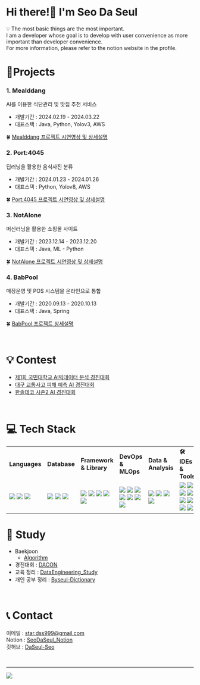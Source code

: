 <h1 align="left">Hi there!👋 I'm Seo Da Seul</h1>
💡 The most basic things are the most important. </br>
I am a developer whose goal is to develop with user convenience as more important than developer convenience.</br>
For more information, please refer to the notion website in the profile.

</br>

# 📝Projects
### 1. Mealddang
AI를 이용한 식단관리 및 맛집 추천 서비스
- 개발기간 : 2024.02.19 - 2024.03.22
- 대표스택 : Java, Python, Yolov3, AWS

🍀 [Mealddang 프로젝트 시연영상 및 상세설명](https://github.com/DaSeul-Seo/Mealddang)

### 2. Port:4045
딥러닝을 활용한 음식사진 분류
- 개발기간 : 2024.01.23 - 2024.01.26
- 대표스택 : Python, Yolov8, AWS

🍀 [Port:4045 프로젝트 시연영상 및 상세설명](https://github.com/DaSeul-Seo/Port4045/tree/main)

### 3. NotAlone
머신러닝을 활용한 쇼핑몰 사이트
- 개발기간 : 2023.12.14 - 2023.12.20
- 대표스택 : Java, ML - Python

🍀 [NotAlone 프로젝트 시연영상 및 상세설명](https://github.com/DaSeul-Seo/NotAlone)

### 4. BabPool
매장운영 및 POS 시스템을 온라인으로 통합
- 개발기간 : 2020.09.13 - 2020.10.13
- 대표스택 : Java, Spring

🍀 [BabPool 프로젝트 상세설명](https://github.com/DaSeul-Seo/Project)

</br>

# 💡 Contest
- [제1회 국민대학교 AI빅데이터 분석 경진대회](https://github.com/DaSeul-Seo/Competition/tree/main/%EC%A0%9C1%ED%9A%8C%20%EA%B5%AD%EB%AF%BC%EB%8C%80%ED%95%99%EA%B5%90%20AI%EB%B9%85%EB%8D%B0%EC%9D%B4%ED%84%B0%20%EB%B6%84%EC%84%9D%20%EA%B2%BD%EC%A7%84%EB%8C%80%ED%9A%8C)
- [대구 교통사고 피해 예측 AI 경진대회](https://github.com/DaSeul-Seo/Competition/tree/main/%EB%8C%80%EA%B5%AC%20%EA%B5%90%ED%86%B5%EC%82%AC%EA%B3%A0%20%ED%94%BC%ED%95%B4%20%EC%98%88%EC%B8%A1%20AI%20%EA%B2%BD%EC%A7%84%EB%8C%80%ED%9A%8C)
- [한솔데코 시즌2 AI 경진대회](https://github.com/DaSeul-Seo/Contest/tree/main/%ED%95%9C%EC%86%94%EB%8D%B0%EC%BD%94%20%EC%8B%9C%EC%A6%8C2%20AI%20%EA%B2%BD%EC%A7%84%EB%8C%80%ED%9A%8C)

</br>

# 💻 Tech Stack
<table>
  <tbody>
    <tr>
      <td>
        <b>Languages</b>
      </td>
      <td>
        <b>Database</b>
      </td>
      <td>
        <b>Framework & Library</b>
      </td>
      <td>
        <b>DevOps & MLOps</b>
      </td>
      <td>
        <b>Data & Analysis</b>
      </td>
      <td>
        <b>🛠️IDEs & Tools</b>
      </td>
    </tr>
    <tr>
      <td>
        <img src="https://img.shields.io/badge/csharp-512BD4?style=flat-square&logo=csharp&logoColor=white"/>
        <img src="https://img.shields.io/badge/java-437291.svg?style=flat-square&logo=openjdk&logoColor=white"/>
        <img src="https://img.shields.io/badge/python-3670A0?style=flat-square&logo=python&logoColor=ffdd54"/>
      </td>
      <td>
        <img src="https://img.shields.io/badge/mariadb-003545.svg?style=flat-square&logo=mariadb&logoColor=white"/>
        <img src="https://img.shields.io/badge/MySQL-4479A1.svg?style=flat-square&logo=MySQL&logoColor=white"/>
        <img src="https://img.shields.io/badge/Oracle-F80000.svg?style=flat-square&logo=springboot&logoColor=white"/>
      </td>
      <td>
        <img src="https://img.shields.io/badge/springboot-6DB33F.svg?style=flat-square&logo=springboot&logoColor=white"/>
        <img src="https://img.shields.io/badge/apachemaven-C71A36.svg?style=flat-square&logo=apachemaven&logoColor=white"/>
        <img src="https://img.shields.io/badge/gradle-02303A.svg?style=flat-square&logo=gradle&logoColor=white"/>
        <img src="https://img.shields.io/badge/django-092E20.svg?style=flat-square&logo=django&logoColor=white"/>
        <img src="https://img.shields.io/badge/opencv-5C3EE8.svg?style=flat-square&logo=opencv&logoColor=white"/>
      </td>
      <td>
        <img src="https://img.shields.io/badge/redhat-EE0000.svg?style=flat-square&logo=redhat&logoColor=white"/>
        <img src="https://img.shields.io/badge/ubuntu-E95420.svg?style=flat-square&logo=ubuntu&logoColor=white"/>
        <img src="https://img.shields.io/badge/docker-%230db7ed.svg?style=flat-square&logo=docker&logoColor=white"/>
        <img src="https://img.shields.io/badge/apachetomcat-F8DC75.svg?style=flat-square&logo=apachetomcat&logoColor=white"/>
        <img src="https://img.shields.io/badge/amazonaws-232F3E.svg?style=flat-square&logo=amazon-aws&logoColor=white"/>
        <img src="https://img.shields.io/badge/git-F05032.svg?style=flat-square&logo=git&logoColor=white"/>
        <img src="https://img.shields.io/badge/github-181717.svg?style=flat-square&logo=github&logoColor=white"/>
      </td>
      <td>
        <img src="https://img.shields.io/badge/pandas-150458.svg?style=flat-square&logo=opencv&logoColor=white"/>
        <img src="https://img.shields.io/badge/apachehadoop-66CCFF.svg?style=flat-square&logo=apachehadoop&logoColor=white"/>
        <img src="https://img.shields.io/badge/apachehive-FDEE21.svg?style=flat-square&logo=apachehive&logoColor=white"/>
        <img src="https://img.shields.io/badge/apachespark-E25A1C.svg?style=flat-square&logo=apachespark&logoColor=white"/>
      </td>
      <td>
        <img src="https://img.shields.io/badge/visualstudio-5C2D91?style=flat-square&logo=visualstudio&logoColor=white"/>
        <img src="https://img.shields.io/badge/visualstudiocode-007ACC?style=flat-square&logo=visualstudiocode&logoColor=white"/>
        <img src="https://img.shields.io/badge/eclipseide-2C2255?style=flat-square&logo=eclipseide&logoColor=white"/>
        <img src="https://img.shields.io/badge/microsoftsqlserver-CC2927?style=flat-square&logo=microsoftsqlserver&logoColor=white"/>
        <img src="https://img.shields.io/badge/dbeaver-382923?style=flat-square&logo=dbeaver&logoColor=white"/>
        <img src="https://img.shields.io/badge/postman-FF6C37?style=flat-square&logo=postman&logoColor=white"/>
        <img src="https://img.shields.io/badge/swagger-85EA2D?style=flat-square&logo=swagger&logoColor=white"/>
        <img src="https://img.shields.io/badge/jupyter-F37626?style=flat-square&logo=jupyter&logoColor=white"/>
      </td>
    </tr>
  </tbody>
</table>

# 📖 Study
- Baekjoon
  - [Algorithm](https://github.com/DaSeul-Seo/Algorithm)<br/>
- 경진대회 : [DACON](https://dacon.io/myprofile/488742/home)<br/>
- 교육 정리 : [DataEngineering_Study](https://github.com/DaSeul-Seo/DataEngineering_Study)<br/>
- 개인 공부 정리 : [Byseul-Dictionary](https://github.com/DaSeul-Seo/Byseul-Dictionary)<br/>

</br>

# 📞 Contact
이메일 : star.dss999@gmail.com </br>
Notion : [SeoDaSeul_Notion](https://seodaseul.notion.site/Seo-Da-Seul-53b2f1beffa04c448d59a76567d70c36?pvs=4) </br>
깃허브 : [DaSeul-Seo](https://github.com/DaSeul-Seo)

</br>


<!-- #### Languages
![C#](https://img.shields.io/badge/csharp-512BD4?style=flat-square&logo=csharp&logoColor=white)
![Java](https://img.shields.io/badge/java-437291.svg?style=flat-square&logo=openjdk&logoColor=white)
![Python](https://img.shields.io/badge/python-3670A0?style=flat-square&logo=python&logoColor=ffdd54)

#### Database
![mariadb](https://img.shields.io/badge/mariadb-003545.svg?style=flat-square&logo=mariadb&logoColor=white)
![MySQL](https://img.shields.io/badge/MySQL-4479A1.svg?style=flat-square&logo=MySQL&logoColor=white)
![Oracle](https://img.shields.io/badge/Oracle-F80000.svg?style=flat-square&logo=springboot&logoColor=white)

#### Framework & Library
![springboot](https://img.shields.io/badge/springboot-6DB33F.svg?style=flat-square&logo=springboot&logoColor=white)
![apachemaven](https://img.shields.io/badge/apachemaven-C71A36.svg?style=flat-square&logo=apachemaven&logoColor=white)
![gradle](https://img.shields.io/badge/gradle-02303A.svg?style=flat-square&logo=gradle&logoColor=white)
![django](https://img.shields.io/badge/django-092E20.svg?style=flat-square&logo=django&logoColor=white)
![opencv](https://img.shields.io/badge/opencv-5C3EE8.svg?style=flat-square&logo=opencv&logoColor=white) -->

<!-- #### DevOps & MLOps -->
<!-- ![linux](https://img.shields.io/badge/linux-FCC624.svg?style=for-the-badge&logo=linux&logoColor=white) 
![kubernetes](https://img.shields.io/badge/kubernetes-326CE5.svg?style=flat-square&logo=opencv&logoColor=white) -->
<!-- ![redhat](https://img.shields.io/badge/redhat-EE0000.svg?style=flat-square&logo=redhat&logoColor=white)
![ubuntu](https://img.shields.io/badge/ubuntu-E95420.svg?style=flat-square&logo=ubuntu&logoColor=white)
![Docker](https://img.shields.io/badge/docker-%230db7ed.svg?style=flat-square&logo=docker&logoColor=white)
![apachetomcat](https://img.shields.io/badge/apachetomcat-F8DC75.svg?style=flat-square&logo=apachetomcat&logoColor=white)
![AWS](https://img.shields.io/badge/amazonaws-232F3E.svg?style=flat-square&logo=amazon-aws&logoColor=white)
![git](https://img.shields.io/badge/git-F05032.svg?style=flat-square&logo=git&logoColor=white)
![github](https://img.shields.io/badge/github-181717.svg?style=flat-square&logo=github&logoColor=white) -->

<!-- #### Data & Analysis
![pandas](https://img.shields.io/badge/pandas-150458.svg?style=flat-square&logo=opencv&logoColor=white)
![apachehadoop](https://img.shields.io/badge/apachehadoop-66CCFF.svg?style=flat-square&logo=apachehadoop&logoColor=white)
![apachehive](https://img.shields.io/badge/apachehive-FDEE21.svg?style=flat-square&logo=apachehive&logoColor=white)
![apachespark](https://img.shields.io/badge/apachespark-E25A1C.svg?style=flat-square&logo=apachespark&logoColor=white) -->

<!-- #### Others
![googlecolab](https://img.shields.io/badge/googlecolab-F9AB00.svg?style=for-the-badge&logo=googlecolab&logoColor=white)
![slack](https://img.shields.io/badge/slack-4A154B.svg?style=for-the-badge&logo=slack&logoColor=white)
![notion](https://img.shields.io/badge/notion-000000.svg?style=for-the-badge&logo=notion&logoColor=white)

![powerapps](https://img.shields.io/badge/powerapps-742774.svg?style=for-the-badge&logo=powerapps&logoColor=white)
![thymeleaf](https://img.shields.io/badge/thymeleaf-005F0F.svg?style=for-the-badge&logo=thymeleaf&logoColor=white) -->

<!-- #### 🛠️ IDEs & Tools
![visualstudio](https://img.shields.io/badge/visualstudio-5C2D91?style=flat-square&logo=visualstudio&logoColor=white)
![visualstudiocode](https://img.shields.io/badge/visualstudiocode-007ACC?style=flat-square&logo=visualstudiocode&logoColor=white)
![eclipseide](https://img.shields.io/badge/eclipseide-2C2255?style=flat-square&logo=eclipseide&logoColor=white)
![microsoftsqlserver](https://img.shields.io/badge/microsoftsqlserver-CC2927?style=flat-square&logo=microsoftsqlserver&logoColor=white)
![dbeaver](https://img.shields.io/badge/dbeaver-382923?style=flat-square&logo=dbeaver&logoColor=white)
![postman](https://img.shields.io/badge/postman-FF6C37?style=flat-square&logo=postman&logoColor=white)
![swagger](https://img.shields.io/badge/swagger-85EA2D?style=flat-square&logo=swagger&logoColor=white)
![jupyter](https://img.shields.io/badge/jupyter-F37626?style=flat-square&logo=jupyter&logoColor=white) -->


---
<!--<a href="https://hits.seeyoufarm.com"><img src="https://hits.seeyoufarm.com/api/count/incr/badge.svg?url=https%3A%2F%2Fgithub.com%2FDaSeul-Seo&count_bg=%233D6BC8&title_bg=%23555555&icon=&icon_color=%23E7E7E7&title=VISIT&edge_flat=false"/></a>-->
[![](https://visitcount.itsvg.in/api?id=DaSeul-Seo&label=Profile%20Views&color=12&icon=2&pretty=true)](https://visitcount.itsvg.in)

<!-- #
[![Hits](https://hits.seeyoufarm.com/api/count/incr/badge.svg?url=https%3A%2F%2Fgithub.com%2FDaSeul-Seo&count_bg=%233D96C8&title_bg=%23555555&icon=reverbnation.svg&icon_color=%23E7E7E7&title=Views&edge_flat=false)](https://hits.seeyoufarm.com) -->
<!-- Proudly created with GPRM ( https://gprm.itsvg.in ) -->



<!-- # 📊 GitHub Stats:
![](https://github-readme-stats.vercel.app/api?username=DaSeul-Seo&theme=dark&hide_border=false&include_all_commits=true&count_private=false)<br/>
![](https://github-readme-stats.vercel.app/api/top-langs/?username=DaSeul-Seo&theme=dark&hide_border=false&include_all_commits=true&count_private=false&layout=compact) -->

